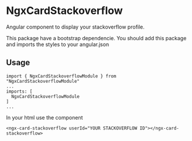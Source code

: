 # NgxCardStackoverflow

Angular component to display your stackoverflow profile.

This package have a bootstrap dependencie. You should add this package and imports the styles to your angular.json

## Usage

```
import { NgxCardStackoverflowModule } from "NgxCardStackoverflowModule"
...
imports: [
  NgxCardStackoverflowModule
]
...
```

In your html use the component

```
<ngx-card-stackoverflow userId="YOUR STACKOVERFLOW ID"></ngx-card-stackoverflow>

```
